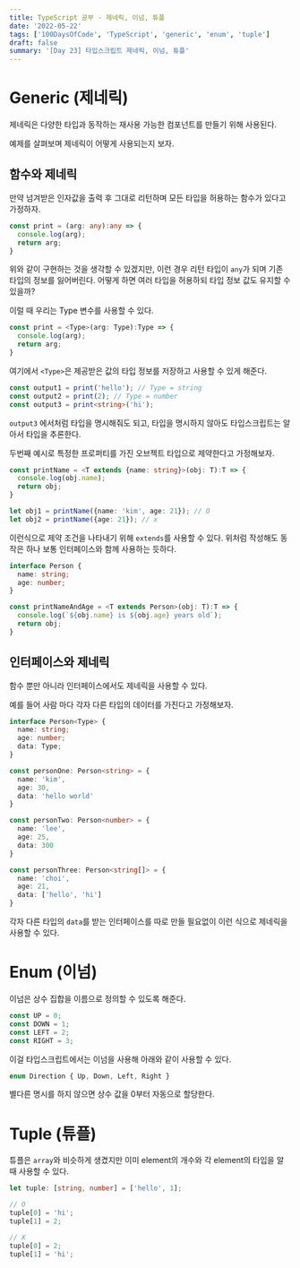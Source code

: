 ```yaml
---
title: TypeScript 공부 - 제네릭, 이넘, 튜플
date: '2022-05-22'
tags: ['100DaysOfCode', 'TypeScript', 'generic', 'enum', 'tuple']
draft: false
summary: '[Day 23] 타입스크립트 제네릭, 이넘, 튜플'
---
```


# Generic (제네릭)

제네릭은 다양한 타입과 동작하는 재사용 가능한 컴포넌트를 만들기 위해 사용된다. 

예제를 살펴보며 제네릭이 어떻게 사용되는지 보자.

## 함수와 제네릭

만약 넘겨받은 인자값을 출력 후 그대로 리턴하며 모든 타입을 허용하는 함수가 있다고 가정하자.

```ts
const print = (arg: any):any => {
  console.log(arg);
  return arg;
}
```

위와 같이 구현하는 것을 생각할 수 있겠지만, 이런 경우 리턴 타입이 `any`가 되며 기존 타입의 정보를 잃어버린다. 어떻게 하면 여러 타입을 허용하되 타입 정보 값도 유지할 수 있을까?

이럴 때 우리는 Type 변수를 사용할 수 있다.

```ts
const print = <Type>(arg: Type):Type => {
  console.log(arg);
  return arg;
}
```

여기에서 `<Type>`은 제공받은 값의 타입 정보를 저장하고 사용할 수 있게 해준다. 

```ts
const output1 = print('hello'); // Type = string
const output2 = print(2); // Type = number
const output3 = print<string>('hi');
```

`output3` 에서처럼 타입을 명시해줘도 되고, 타입을 명시하지 않아도 타입스크립트는 알아서 타입을 추론한다.

두번째 예시로 특정한 프로퍼티를 가진 오브젝트 타입으로 제약한다고 가정해보자.

```ts
const printName = <T extends {name: string}>(obj: T):T => {
  console.log(obj.name);
  return obj;
}

let obj1 = printName({name: 'kim', age: 21}); // O
let obj2 = printName({age: 21}); // x
```

이런식으로 제약 조건을 나타내기 위해 `extends`를 사용할 수 있다. 위처럼 작성해도 동작은 하나 보통 인터페이스와 함께 사용하는 듯하다.

```ts
interface Person {
  name: string;
  age: number;
}

const printNameAndAge = <T extends Person>(obj: T):T => {
  console.log(`${obj.name} is ${obj.age} years old`);
  return obj;
}
```

## 인터페이스와 제네릭

함수 뿐만 아니라 인터페이스에서도 제네릭을 사용할 수 있다.

예를 들어 사람 마다 각자 다른 타입의 데이터를 가진다고 가정해보자.

```ts
interface Person<Type> {
  name: string;
  age: number;
  data: Type;
}

const personOne: Person<string> = {
  name: 'kim',
  age: 30,
  data: 'hello world'
}

const personTwo: Person<number> = {
  name: 'lee',
  age: 25,
  data: 300
}

const personThree: Person<string[]> = {
  name: 'choi',
  age: 21,
  data: ['hello', 'hi']
}
```

각자 다른 타입의 `data`를 받는 인터페이스를 따로 만들 필요없이 이런 식으로 제네릭을 사용할 수 있다.

# 
# Enum (이넘)

이넘은 상수 집합을 이름으로 정의할 수 있도록 해준다.

```js
const UP = 0;
const DOWN = 1;
const LEFT = 2;
const RIGHT = 3;
```

이걸 타입스크립트에서는 이넘을 사용해 아래와 같이 사용할 수 있다.

```ts
enum Direction { Up, Down, Left, Right }
```

별다른 명시를 하지 않으면 상수 값을 0부터 자동으로 할당한다.


#
# Tuple (튜플)

튜플은 `array`와 비슷하게 생겼지만 이미 element의 개수와 각 element의 타입을 알 때 사용할 수 있다.

```ts
let tuple: [string, number] = ['hello', 1];

// O
tuple[0] = 'hi';
tuple[1] = 2;

// X
tuple[0] = 2;
tuple[1] = 'hi';
```